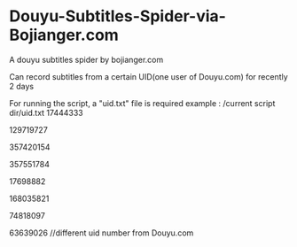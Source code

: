 # Douyu-Subtitles-Spider-via-Bojianger.com
A douyu subtitles spider by bojianger.com

Can record subtitles from a certain UID(one user of Douyu.com) for recently 2 days

For running the script, a "uid.txt" file is required
example :
/current script dir/uid.txt
17444333

129719727

357420154

357551784

17698882

168035821

74818097

63639026          //different uid number from Douyu.com
